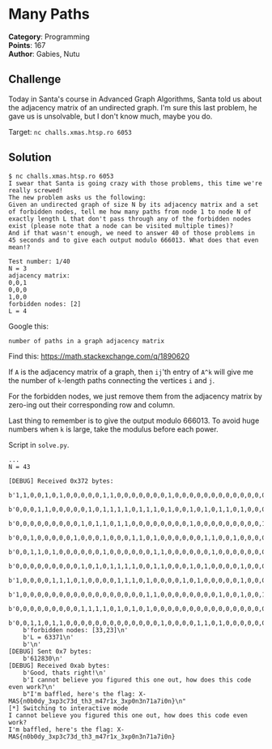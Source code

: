 # Many Paths

**Category**: Programming \
**Points**: 167 \
**Author**: Gabies, Nutu

## Challenge

Today in Santa's course in Advanced Graph Algorithms, Santa told us about the
adjacency matrix of an undirected graph. I'm sure this last problem, he gave us
is unsolvable, but I don't know much, maybe you do.

Target: `nc challs.xmas.htsp.ro 6053`

## Solution

```
$ nc challs.xmas.htsp.ro 6053
I swear that Santa is going crazy with those problems, this time we're really screwed!
The new problem asks us the following:
Given an undirected graph of size N by its adjacency matrix and a set of forbidden nodes, tell me how many paths from node 1 to node N of exactly length L that don't pass through any of the forbidden nodes exist (please note that a node can be visited multiple times)?
And if that wasn't enough, we need to answer 40 of those problems in 45 seconds and to give each output modulo 666013. What does that even mean!?

Test number: 1/40
N = 3
adjacency matrix:
0,0,1
0,0,0
1,0,0
forbidden nodes: [2]
L = 4
```

Google this:
```
number of paths in a graph adjacency matrix
```

Find this: https://math.stackexchange.com/q/1890620

If `A` is the adjacency matrix of a graph, then `ij`'th entry of `A^k` will give
me the number of `k`-length paths connecting the vertices `i` and `j`.

For the forbidden nodes, we just remove them from the adjacency matrix by
zero-ing out their corresponding row and column.

Last thing to remember is to give the output modulo 666013. To avoid huge
numbers when `k` is large, take the modulus before each power.

Script in `solve.py`.
```
...
N = 43

[DEBUG] Received 0x372 bytes:
    b'1,1,0,0,1,0,1,0,0,0,0,0,1,1,0,0,0,0,0,0,0,1,0,0,0,0,0,0,0,0,0,0,0,0,0,0\n'
    b'0,0,0,1,1,0,0,0,0,0,1,0,1,1,1,1,0,1,1,1,0,1,0,0,1,0,1,0,1,1,0,1,0,0,0,1,0,0,0,0,1,0,0\n'
    b'0,0,0,0,0,0,0,0,0,1,0,1,1,0,1,1,0,0,0,0,0,0,0,0,1,0,0,0,0,0,0,0,0,0,1,0,1,0,1,1,0,0,0\n'
    b'0,0,1,0,0,0,0,0,1,0,0,0,1,0,0,0,1,1,0,1,0,0,0,0,0,0,1,1,0,0,1,0,0,0,0,1,0,0,0,1,0,0,1\n'
    b'0,0,1,1,0,1,0,0,0,0,0,0,1,0,0,0,0,0,0,1,1,0,0,0,0,0,0,1,0,0,0,0,0,0,0,0,0,0,0,1,0,1,0\n'
    b'0,0,0,0,0,0,0,0,0,1,0,1,0,1,1,1,1,0,0,1,1,0,0,0,1,0,1,0,0,0,0,1,0,0,0,1,0,0,0,0,0,0,0\n'
    b'1,0,0,0,0,1,1,1,0,1,0,0,0,0,1,1,1,0,1,0,0,0,0,1,0,1,0,0,0,0,0,1,0,0,0,1,1,1,0,0,1,0,1\n'
    b'1,0,0,0,0,0,0,0,0,0,0,0,0,0,0,0,0,0,1,1,0,0,0,0,0,0,0,0,1,0,0,1,0,0,1,0,0,0,0,1,0,1,0\n'
    b'0,0,0,0,0,0,0,0,0,1,1,1,1,0,1,0,1,0,1,0,0,0,0,0,0,0,0,0,0,0,0,0,0,0,0,0,0,1,0,0,1,0,0\n'
    b'0,0,1,1,0,1,1,0,0,0,0,0,0,0,0,0,0,0,0,0,1,0,0,0,0,1,1,0,1,0,0,0,0,0,0,0,1,0,0,1,0,0,0\n'
    b'forbidden nodes: [33,23]\n'
    b'L = 63371\n'
    b'\n'
[DEBUG] Sent 0x7 bytes:
    b'612830\n'
[DEBUG] Received 0xab bytes:
    b'Good, thats right!\n'
    b'I cannot believe you figured this one out, how does this code even work?\n'
    b"I'm baffled, here's the flag: X-MAS{n0b0dy_3xp3c73d_th3_m47r1x_3xp0n3n71a7i0n}\n"
[*] Switching to interactive mode
I cannot believe you figured this one out, how does this code even work?
I'm baffled, here's the flag: X-MAS{n0b0dy_3xp3c73d_th3_m47r1x_3xp0n3n71a7i0n}
```
